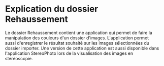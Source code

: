 # Explication du dossier Rehaussement

Le dossier Rehaussement contient une application qui permet de faire la manipulation des couleurs d'un dossier d'images.
L'application permet aussi d'enregistrer le résultat souhaité sur les images sélectionnées du dossier importer. Une version de cette application est aussi disponible dans l'application StereoPhoto lors de la visualisation des images en stéréoscopie.